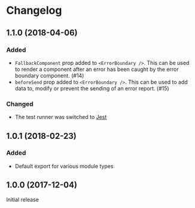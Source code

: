 # Changelog

<!-- {entry_placeholder} -->

## 1.1.0 (2018-04-06)

### Added
- `FallbackComponent` prop added to `<ErrorBoundary />`. This can be used to render a component after an error has been caught by the error boundary component. (#14)
- `beforeSend` prop added to `<ErrorBoundary />`. This can be used to add data to, modify or prevent the sending of an error report. (#15)

### Changed
- The test runner was switched to [Jest](https://facebook.github.io/jest/)


## 1.0.1 (2018-02-23)

### Added
- Default export for various module types

## 1.0.0 (2017-12-04)

Initial release
